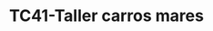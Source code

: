 ---
title: "TC41-Taller carros mares"
url: /fusagasuga/tc41-taller-carros-mares/
shop: reparación de automóviles
---